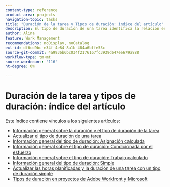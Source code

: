 ```yaml
---
content-type: reference
product-area: projects
navigation-topic: tasks
title: "Duración de la tarea y Tipos de duración: índice del artículo"
description: El tipo de duración de una tarea identifica la relación entre el número de recursos asignados a una tarea, el esfuerzo total y la duración total de la tarea. Obtenga información acerca de la duración y el tipo de duración de la tarea en los siguientes artículos.
author: Alina
feature: Work Management
recommendations: noDisplay, noCatalog
exl-id: df6cd9bc-e34f-4e84-8a1b-484a6bffe53c
source-git-commit: 4a9936b6bc034f2176167fc3939d647ee679a888
workflow-type: tm+mt
source-wordcount: '116'
ht-degree: 0%

---
```


# Duración de la tarea y tipos de duración: índice del artículo

<!-- Audited: 1/2024 -->

Este índice contiene vínculos a los siguientes artículos:

* [Información general sobre la duración y el tipo de duración de la tarea](../../../manage-work/tasks/taskdurtn/task-duration-and-duration-type.md)
* [Actualizar el tipo de duración de una tarea](../../../manage-work/tasks/taskdurtn/update-duration-type-of-task.md)
* [Información general del tipo de duración: Asignación calculada](../../../manage-work/tasks/taskdurtn/calculated-assignment.md)
* [Información general sobre el tipo de duración: Condicionada por el esfuerzo](../../../manage-work/tasks/taskdurtn/effort-driven.md)
* [Información general sobre el tipo de duración: Trabajo calculado](../../../manage-work/tasks/taskdurtn/calculated-work.md)
* [Información general del tipo de duración: Simple](../../../manage-work/tasks/taskdurtn/simple-duration-type.md)
* [Actualizar las horas planificadas y la duración de una tarea con un tipo de duración simple](../../../manage-work/tasks/taskdurtn/update-planned-hours-duration-for-simple-duration-task.md)
* [Tipos de duración en proyectos de Adobe Workfront y Microsoft](../../../manage-work/tasks/taskdurtn/workfront-ms-project-duration-types.md)


